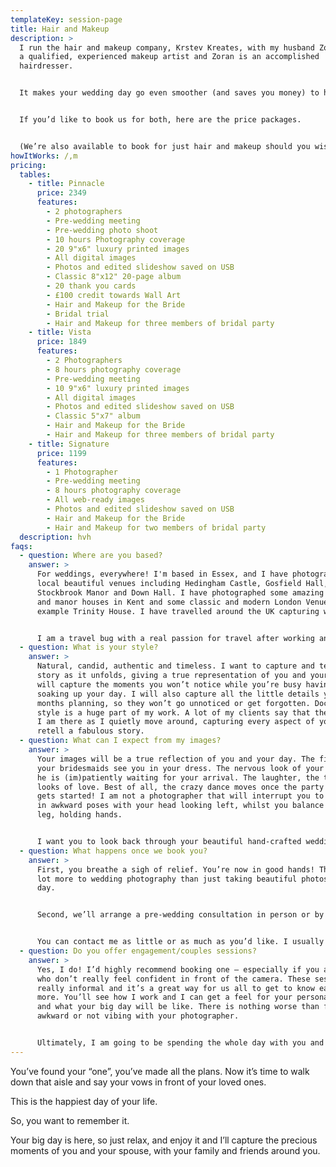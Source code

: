 ```yaml
---
templateKey: session-page
title: Hair and Makeup
description: >
  I run the hair and makeup company, Krstev Kreates, with my husband Zoran. I am
  a qualified, experienced makeup artist and Zoran is an accomplished
  hairdresser. 


  It makes your wedding day go even smoother (and saves you money) to have the same team do your photography and makeup. 


  If you’d like to book us for both, here are the price packages.


  (We’re also available to book for just hair and makeup should you wish, please head to <a href="https://www.facebook.com/krstevkreates/">Krstev Kreates</a> for info)
howItWorks: /,m
pricing:
  tables:
    - title: Pinnacle
      price: 2349
      features:
        - 2 photographers
        - Pre-wedding meeting
        - Pre-wedding photo shoot
        - 10 hours Photography coverage
        - 20 9"x6" luxury printed images
        - All digital images
        - Photos and edited slideshow saved on USB
        - Classic 8"x12" 20-page album
        - 20 thank you cards
        - £100 credit towards Wall Art
        - Hair and Makeup for the Bride
        - Bridal trial
        - Hair and Makeup for three members of bridal party
    - title: Vista
      price: 1849
      features:
        - 2 Photographers
        - 8 hours photography coverage
        - Pre-wedding meeting
        - 10 9"x6" luxury printed images
        - All digital images
        - Photos and edited slideshow saved on USB
        - Classic 5"x7" album
        - Hair and Makeup for the Bride
        - Hair and Makeup for three members of bridal party
    - title: Signature
      price: 1199
      features:
        - 1 Photographer
        - Pre-wedding meeting
        - 8 hours photography coverage
        - All web-ready images
        - Photos and edited slideshow saved on USB
        - Hair and Makeup for the Bride
        - Hair and Makeup for two members of bridal party
  description: hvh
faqs:
  - question: Where are you based?
    answer: >
      For weddings, everywhere! I'm based in Essex, and I have photographed many
      local beautiful venues including Hedingham Castle, Gosfield Hall,
      Stockbrook Manor and Down Hall. I have photographed some amazing estate
      and manor houses in Kent and some classic and modern London Venues, for
      example Trinity House. I have travelled around the UK capturing weddings. 


      I am a travel bug with a real passion for travel after working and travelling the world on cruise ships and spending a year travelling Europe. So, if you’re planning a destination wedding (like I did), I would be more than happy to jump on a plane to tell your story! (Covid restrictions permitting). Contact me directly for a quotation. 
  - question: What is your style?
    answer: >
      Natural, candid, authentic and timeless. I want to capture and tell your
      story as it unfolds, giving a true representation of you and your day. I
      will capture the moments you won’t notice while you’re busy having fun and
      soaking up your day. I will also capture all the little details you spent
      months planning, so they won’t go unnoticed or get forgotten. Documentary
      style is a huge part of my work. A lot of my clients say that they forget
      I am there as I quietly move around, capturing every aspect of your day to
      retell a fabulous story. 
  - question: What can I expect from my images?
    answer: >
      Your images will be a true reflection of you and your day. The first time
      your bridesmaids see you in your dress. The nervous look of your groom as
      he is (im)patiently waiting for your arrival. The laughter, the tears, the
      looks of love. Best of all, the crazy dance moves once the party really
      gets started! I am not a photographer that will interrupt you to put you
      in awkward poses with your head looking left, whilst you balance on one
      leg, holding hands. 


      I want you to look back through your beautiful hand-crafted wedding album, and as you turn each page, all your memories of the day come flooding back.
  - question: What happens once we book you?
    answer: >
      First, you breathe a sigh of relief. You’re now in good hands! There’s a
      lot more to wedding photography than just taking beautiful photos on the
      day. 


      Second, we’ll arrange a pre-wedding consultation in person or by Zoom (covid restrictions dependant) so that we can discuss your wedding ideas and photography aims. That will give me more of an understanding of how your wedding day will go. You can trust me. I’ve been there. Before I had my own wedding, I had photographed lots of others and appreciated how much effort went into each day. But when planning mine, I really learned first-hand how stressful planning your day can be. So, I want to eliminate as much of that for you as possible.


      You can contact me as little or as much as you’d like. I usually become friends with most of my clients due to the amount of time we spend chatting. I can also help you with hair and makeup and recommend a videographer if you wish. You can rest assured that from the pre-wedding to the post-wedding process of selecting and editing photos and designing a beautiful wedding album, you have my full commitment.
  - question: Do you offer engagement/couples sessions?
    answer: >
      Yes, I do! I’d highly recommend booking one – especially if you are people
      who don’t really feel confident in front of the camera. These sessions are
      really informal and it’s a great way for us all to get to know each other
      more. You’ll see how I work and I can get a feel for your personalities
      and what your big day will be like. There is nothing worse than feeling
      awkward or not vibing with your photographer. 


      Ultimately, I am going to be spending the whole day with you and it’s your most important day. So, I want to be your friend. I want you to feel happy, safe and comfortable with me, because that’s when we get the best photos. This session can be at a location of your choice, at a place that’s special and important to you both, for example where you first met or got engaged.
---
```

You’ve found your “one”, you’ve made all the plans. Now it’s time to walk down that aisle
and say your vows in front of your loved ones.

This is the happiest day of your life.

So, you want to remember it.

Your big day is here, so just relax, and enjoy it and I’ll capture the precious moments of you
and your spouse, with your family and friends around you.
